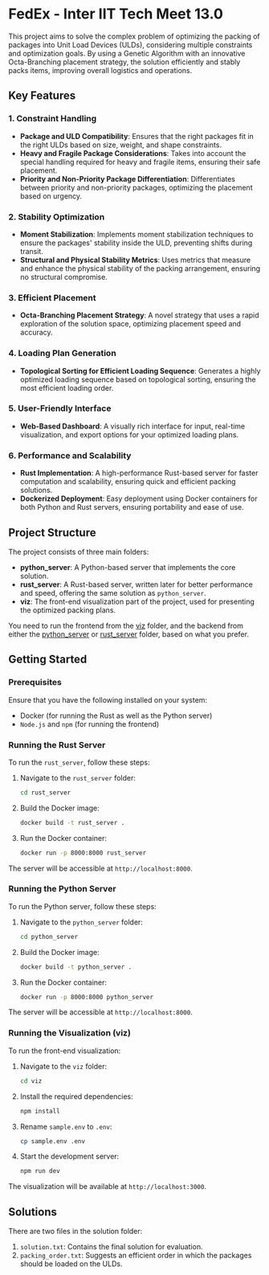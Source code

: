 # FedEx - Inter IIT Tech Meet 13.0

This project aims to solve the complex problem of optimizing the packing of packages into Unit Load Devices (ULDs), considering multiple constraints and optimization goals. By using a Genetic Algorithm with an innovative Octa-Branching placement strategy, the solution efficiently and stably packs items, improving overall logistics and operations.

## Key Features

### 1. **Constraint Handling**

- **Package and ULD Compatibility**: Ensures that the right packages fit in the right ULDs based on size, weight, and shape constraints.
- **Heavy and Fragile Package Considerations**: Takes into account the special handling required for heavy and fragile items, ensuring their safe placement.
- **Priority and Non-Priority Package Differentiation**: Differentiates between priority and non-priority packages, optimizing the placement based on urgency.

### 2. **Stability Optimization**

- **Moment Stabilization**: Implements moment stabilization techniques to ensure the packages' stability inside the ULD, preventing shifts during transit.
- **Structural and Physical Stability Metrics**: Uses metrics that measure and enhance the physical stability of the packing arrangement, ensuring no structural compromise.

### 3. **Efficient Placement**

- **Octa-Branching Placement Strategy**: A novel strategy that uses a rapid exploration of the solution space, optimizing placement speed and accuracy.

### 4. **Loading Plan Generation**

- **Topological Sorting for Efficient Loading Sequence**: Generates a highly optimized loading sequence based on topological sorting, ensuring the most efficient loading order.

### 5. **User-Friendly Interface**

- **Web-Based Dashboard**: A visually rich interface for input, real-time visualization, and export options for your optimized loading plans.

### 6. **Performance and Scalability**

- **Rust Implementation**: A high-performance Rust-based server for faster computation and scalability, ensuring quick and efficient packing solutions.
- **Dockerized Deployment**: Easy deployment using Docker containers for both Python and Rust servers, ensuring portability and ease of use.

## Project Structure

The project consists of three main folders:

- **python_server**: A Python-based server that implements the core solution.
- **rust_server**: A Rust-based server, written later for better performance and speed, offering the same solution as `python_server`.
- **viz**: The front-end visualization part of the project, used for presenting the optimized packing plans.

You need to run the frontend from the [viz](viz) folder, and the backend from either the [python_server](python_server) or [rust_server](rust_server) folder, based on what you prefer.

## Getting Started

### Prerequisites

Ensure that you have the following installed on your system:

- Docker (for running the Rust as well as the Python server)
- `Node.js` and `npm` (for running the frontend)

### Running the Rust Server

To run the `rust_server`, follow these steps:

1. Navigate to the `rust_server` folder:

   ```bash
   cd rust_server
   ```

2. Build the Docker image:

   ```bash
   docker build -t rust_server .
   ```

3. Run the Docker container:

   ```bash
   docker run -p 8000:8000 rust_server
   ```

The server will be accessible at `http://localhost:8000`.

### Running the Python Server

To run the Python server, follow these steps:

1. Navigate to the `python_server` folder:

   ```bash
   cd python_server
   ```

2. Build the Docker image:

   ```bash
   docker build -t python_server .
   ```

3. Run the Docker container:

   ```bash
   docker run -p 8000:8000 python_server
   ```

The server will be accessible at `http://localhost:8000`.

### Running the Visualization (viz)

To run the front-end visualization:

1. Navigate to the `viz` folder:

   ```bash
   cd viz
   ```

2. Install the required dependencies:

   ```bash
   npm install
   ```

3. Rename `sample.env` to `.env`:

   ```bash
   cp sample.env .env
   ```

4. Start the development server:

   ```bash
   npm run dev
   ```

The visualization will be available at `http://localhost:3000`.

## Solutions

There are two files in the solution folder:

1. `solution.txt`: Contains the final solution for evaluation.
2. `packing_order.txt`: Suggests an efficient order in which the packages should be loaded on the ULDs.

